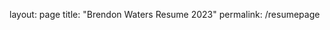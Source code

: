 layout: page
title: "Brendon Waters Resume 2023"
permalink: /resumepage

<object data="{{ site.url }}{{ site.baseurl }}/resume_brendon.pdf" width="1000" height="1000" type="application/pdf"></object>
